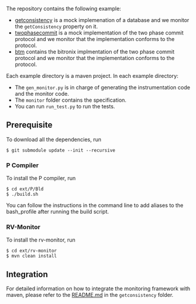 The repository contains the following example:
- [getconsistency](https://github.com/runtimeverification/p2rvm/tree/master/getconsistency) is a mock implemenation of a database and we monitor the `getConsistency` property on it.
- [twophasecommit](https://github.com/runtimeverification/p2rvm/tree/master/twophasecommit) is a mock implementation of the two phase commit protocol and we monitor that the implementation conforms to the protocol.
- [btm](https://github.com/runtimeverification/p2rvm/tree/master/btm) contains the bitronix implmentation of the two phase commit protocol and we monitor that the implementation conforms to the protocol.

Each example directory is a maven project. In each example directory:
- The `gen_monitor.py` is in charge of generating the instrumentation code and the monitor code.
- The `monitor` folder contains the specification.
- You can run `run_test.py` to run the tests.

## Prerequisite
To download all the dependencies, run
```
$ git submodule update --init --recursive
```

### P Compiler
To install the P compiler, run
```
$ cd ext/P/Bld
$ ./build.sh
```
You can follow the instructions in the command line to add aliases to the bash\_profile after running the build script.

### RV-Monitor
To install the rv-monitor, run
```
$ cd ext/rv-monitor
$ mvn clean install
```

## Integration
For detailed information on how to integrate the monitoring framework with maven, please refer to the [README.md](https://github.com/runtimeverification/p2rvm/blob/master/getconsistency/README.md) in the `getconsistency` folder.
